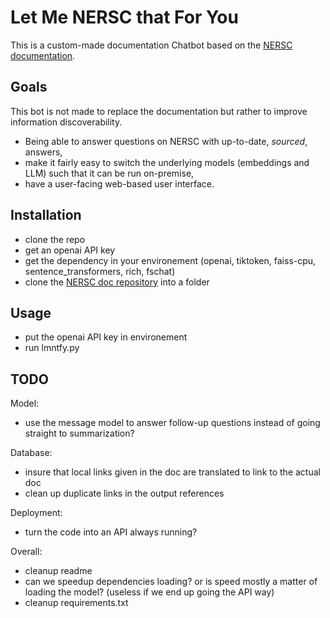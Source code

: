 # Let Me NERSC that For You

This is a custom-made documentation Chatbot based on the [NERSC documentation](https://docs.nersc.gov/).

## Goals

This bot is not made to replace the documentation but rather to improve information discoverability.

* Being able to answer questions on NERSC with up-to-date, *sourced*, answers,
* make it fairly easy to switch the underlying models (embeddings and LLM) such that it can be run on-premise,
* have a user-facing web-based user interface.

## Installation

- clone the repo
- get an openai API key
- get the dependency in your environement (openai, tiktoken, faiss-cpu, sentence_transformers, rich, fschat)
- clone the [NERSC doc repository](https://gitlab.com/NERSC/nersc.gitlab.io/-/tree/main/docs) into a folder

## Usage

- put the openai API key in environement
- run lmntfy.py

## TODO

Model:
- use the message model to answer follow-up questions instead of going straight to summarization?

Database:
- insure that local links given in the doc are translated to link to the actual doc
- clean up duplicate links in the output references

Deployment:
- turn the code into an API always running?

Overall:
- cleanup readme
- can we speedup dependencies loading? or is speed mostly a matter of loading the model? (useless if we end up going the API way)
- cleanup requirements.txt
